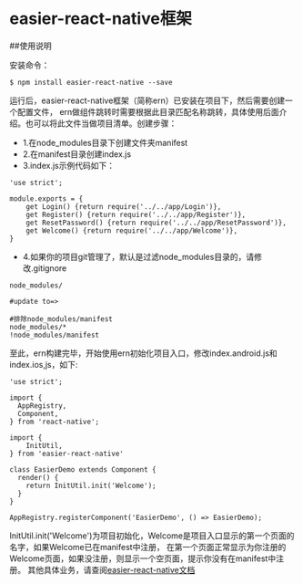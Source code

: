 # easier-react-native框架

##使用说明

安装命令：

```
$ npm install easier-react-native --save
```

运行后，easier-react-native框架（简称ern）已安装在项目下，然后需要创建一个配置文件，
ern做组件跳转时需要根据此目录匹配名称跳转，具体使用后面介绍。也可以将此文件当做项目清单。创建步骤：

- 1.在node_modules目录下创建文件夹manifest
- 2.在manifest目录创建index.js
- 3.index.js示例代码如下：

```
'use strict';

module.exports = {
	get Login() {return require('../../app/Login')},
    get Register() {return require('../../app/Register')},
    get ResetPassword() {return require('../../app/ResetPassword')},
    get Welcome() {return require('../../app/Welcome')},
}
```

- 4.如果你的项目git管理了，默认是过滤node_modules目录的，请修改.gitignore

```
node_modules/

#update to=>

#排除node_modules/manifest
node_modules/*
!node_modules/manifest
```

至此，ern构建完毕，开始使用ern初始化项目入口，修改index.android.js和index.ios,js，如下:

```
'use strict';

import {
  AppRegistry,
  Component,
} from 'react-native';

import {
	InitUtil,
} from 'easier-react-native'

class EasierDemo extends Component {
  render() {
    return InitUtil.init('Welcome');
  }
}

AppRegistry.registerComponent('EasierDemo', () => EasierDemo);
```

InitUtil.init('Welcome')为项目初始化，Welcome是项目入口显示的第一个页面的名字，如果Welcome已在manifest中注册，
在第一个页面正常显示为你注册的Welcome页面，如果没注册，则显示一个空页面，提示你没有在manifest中注册。
其他具体业务，请查阅[easier-react-native文档](https://github.com/wenxucheng/easier-react-native/blob/master/Docs.md)
